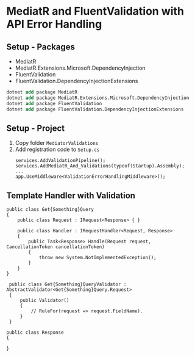 ﻿# MediatR and FluentValidation with API Error Handling

## Setup - Packages

- MediatR
- MediatR.Extensions.Microsoft.DependencyInjection
- FluentValidation
- FluentValidation.DependencyInjectionExtensions

```ps
dotnet add package MediatR
dotnet add package MediatR.Extensions.Microsoft.DependencyInjection
dotnet add package FluentValidation
dotnet add package FluentValidation.DependencyInjectionExtensions
```

## Setup - Project

1. Copy folder `MediatorValidations`
2. Add registration code to `Setup.cs`
   ```
   services.AddValidationPipeline();
   services.AddMediatR_And_Validations(typeof(Startup).Assembly);
   ...
   app.UseMiddleware<ValidationErrorHandlingMiddleware>();
   ```
   
## Template Handler with Validation

```
public class Get{Something}Query
{
    public class Request : IRequest<Response> { }
    
    public class Handler : IRequestHandler<Request, Response>
    {
        public Task<Response> Handle(Request request, CancellationToken cancellationToken)
        {
            throw new System.NotImplementedException();
        }
    }
}

 public class Get{Something}QueryValidator : AbstractValidator<Get{Something}Query.Request>
 {
     public Validator() 
     {
         // RuleFor(request => request.FieldName).
     }
 }

public class Response 
{

}
```

